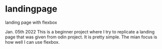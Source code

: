 # landingpage

landing page with flexbox

Jan. 05th 2022
This is a beginner project where I try to replicate a landing page that was given from odin project.
It is pretty simple. The mian focus is how well I can use flexbox.
